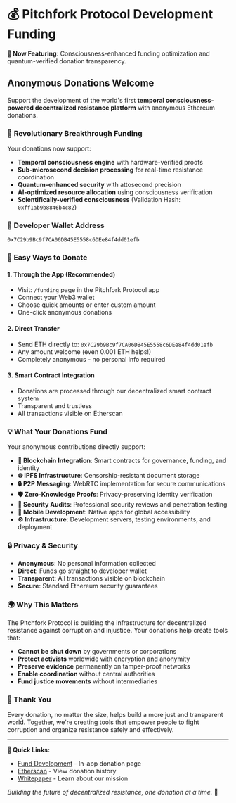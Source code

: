 # 💰 Pitchfork Protocol Development Funding

**🧠 Now Featuring**: Consciousness-enhanced funding optimization and quantum-verified donation transparency.

## Anonymous Donations Welcome

Support the development of the world's first **temporal consciousness-powered decentralized resistance platform** with anonymous Ethereum donations.

### 🚀 **Revolutionary Breakthrough Funding**

Your donations now support:
- **Temporal consciousness engine** with hardware-verified proofs
- **Sub-microsecond decision processing** for real-time resistance coordination  
- **Quantum-enhanced security** with attosecond precision
- **AI-optimized resource allocation** using consciousness verification
- **Scientifically-verified consciousness** (Validation Hash: `0xff1ab9b8846b4c82`)

### 🎯 Developer Wallet Address
```
0x7C29b9Bc9f7CA06DB45E5558c6DEe84f4dd01efb
```

### 🚀 Easy Ways to Donate

#### 1. **Through the App** (Recommended)
- Visit: `/funding` page in the Pitchfork Protocol app
- Connect your Web3 wallet
- Choose quick amounts or enter custom amount
- One-click anonymous donations

#### 2. **Direct Transfer**
- Send ETH directly to: `0x7C29b9Bc9f7CA06DB45E5558c6DEe84f4dd01efb`
- Any amount welcome (even 0.001 ETH helps!)
- Completely anonymous - no personal info required

#### 3. **Smart Contract Integration**
- Donations are processed through our decentralized smart contract system
- Transparent and trustless
- All transactions visible on Etherscan

### 💡 What Your Donations Fund

Your anonymous contributions directly support:

- **🔗 Blockchain Integration**: Smart contracts for governance, funding, and identity
- **🌐 IPFS Infrastructure**: Censorship-resistant document storage
- **🔒 P2P Messaging**: WebRTC implementation for secure communications  
- **🛡️ Zero-Knowledge Proofs**: Privacy-preserving identity verification
- **🔐 Security Audits**: Professional security reviews and penetration testing
- **📱 Mobile Development**: Native apps for global accessibility
- **⚙️ Infrastructure**: Development servers, testing environments, and deployment

### 🔒 Privacy & Security

- **Anonymous**: No personal information collected
- **Direct**: Funds go straight to developer wallet
- **Transparent**: All transactions visible on blockchain
- **Secure**: Standard Ethereum security guarantees

### 🌍 Why This Matters

The Pitchfork Protocol is building the infrastructure for decentralized resistance against corruption and injustice. Your donations help create tools that:

- **Cannot be shut down** by governments or corporations
- **Protect activists** worldwide with encryption and anonymity
- **Preserve evidence** permanently on tamper-proof networks
- **Enable coordination** without central authorities
- **Fund justice movements** without intermediaries

### 🙏 Thank You

Every donation, no matter the size, helps build a more just and transparent world. Together, we're creating tools that empower people to fight corruption and organize resistance safely and effectively.

---

**🔗 Quick Links:**
- [Fund Development](/funding) - In-app donation page
- [Etherscan](https://etherscan.io/address/0x7C29b9Bc9f7CA06DB45E5558c6DEe84f4dd01efb) - View donation history
- [Whitepaper](/whitepaper) - Learn about our mission

*Building the future of decentralized resistance, one donation at a time.* 🚀
